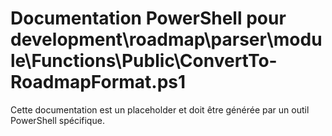 # Documentation PowerShell pour development\roadmap\parser\module\Functions\Public\ConvertTo-RoadmapFormat.ps1

Cette documentation est un placeholder et doit être générée par un outil PowerShell spécifique.
